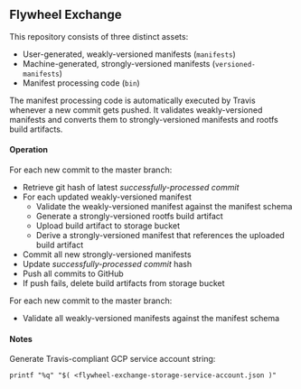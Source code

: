 ## Flywheel Exchange

This repository consists of three distinct assets:
- User-generated, weakly-versioned manifests (`manifests`)
- Machine-generated, strongly-versioned manifests (`versioned-manifests`)
- Manifest processing code (`bin`)

The manifest processing code is automatically executed by Travis whenever a new commit gets pushed. It validates weakly-versioned manifests and converts them to strongly-versioned manifests and rootfs build artifacts.

#### Operation

For each new commit to the master branch:
- Retrieve git hash of latest *successfully-processed commit*
- For each updated weakly-versioned manifest
    - Validate the weakly-versioned manifest against the manifest schema
    - Generate a strongly-versioned rootfs build artifact
    - Upload build artifact to storage bucket
    - Derive a strongly-versioned manifest that references the uploaded build artifact
- Commit all new strongly-versioned manifests
- Update *successfully-processed commit* hash
- Push all commits to GitHub
- If push fails, delete build artifacts from storage bucket

For each new commit to the master branch:
- Validate all weakly-versioned manifests against the manifest schema


#### Notes

Generate Travis-compliant GCP service account string:
```
printf "%q" "$( <flywheel-exchange-storage-service-account.json )"
```

